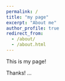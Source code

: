 ```yaml
---
permalink: /
title: "my page"
excerpt: "About me"
author_profile: true
redirect_from: 
  - /about/
  - /about.html
---
```


This is my page!

Thanks!
...

